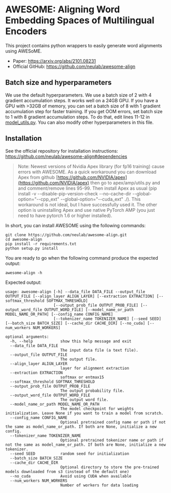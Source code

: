# AWESOME: Aligning Word Embedding Spaces of Multilingual Encoders
This project contains python wrappers to easily generate word alignments using AWESoME. 

* Paper: https://arxiv.org/abs/2101.08231
* Official GitHub: https://github.com/neulab/awesome-align

## Batch size and hyperparameters
We use the default hyperparameters. We use a batch size of 2 with 4 gradient accumulation steps. It works well on a 24GB GPU. 
If you have a GPU with >32GB of memory, you can set a batch size of 8 with 1 gradient accumulation step for faster training.
If you get OOM errors, set batch size to 1 with 8 gradient accumulation steps. To do that, edit lines 11-12 in [model_utils.py](model_utils.py). You can also modify other hyperparameters in this file. 

## Installation
See the official repository for installation instructions: https://github.com/neulab/awesome-align#dependencies
> Note: Newest versions of Nvidia Apex library (for fp16 training) cause errors with AWESOME. As a quick workaround 
> you can download Apex from github [https://github.com/NVIDIA/apex](https://github.com/NVIDIA/apex) then go to 
> apex/amp/utils.py and and comment/remove lines 95-99. Then install Apex as usual (pip install -v --disable-pip-version-check --no-cache-dir --global-option="--cpp_ext" --global-option="--cuda_ext" ./). This workaround is not ideal,
> but I have successfully used it. The other option is uninstalling Apex and use native PyTorch AMP (you just need to have pytorch 1.6 or higher installed).

In short, you can install AWESOME using the following commands:
```commandline
git clone https://github.com/neulab/awesome-align.git
cd awesome-align
pip install -r requirements.txt
python setup.py install
```

You are ready to go when the following command produce the expected output:
````commandline
awesome-align -h
````
Expected output:
````commandline
usage: awesome-align [-h] --data_file DATA_FILE --output_file OUTPUT_FILE [--align_layer ALIGN_LAYER] [--extraction EXTRACTION] [--softmax_threshold SOFTMAX_THRESHOLD]
                     [--output_prob_file OUTPUT_PROB_FILE] [--output_word_file OUTPUT_WORD_FILE] [--model_name_or_path MODEL_NAME_OR_PATH] [--config_name CONFIG_NAME]
                     [--tokenizer_name TOKENIZER_NAME] [--seed SEED] [--batch_size BATCH_SIZE] [--cache_dir CACHE_DIR] [--no_cuda] [--num_workers NUM_WORKERS]

optional arguments:
  -h, --help            show this help message and exit
  --data_file DATA_FILE
                        The input data file (a text file).
  --output_file OUTPUT_FILE
                        The output file.
  --align_layer ALIGN_LAYER
                        layer for alignment extraction
  --extraction EXTRACTION
                        softmax or entmax15
  --softmax_threshold SOFTMAX_THRESHOLD
  --output_prob_file OUTPUT_PROB_FILE
                        The output probability file.
  --output_word_file OUTPUT_WORD_FILE
                        The output word file.
  --model_name_or_path MODEL_NAME_OR_PATH
                        The model checkpoint for weights initialization. Leave None if you want to train a model from scratch.
  --config_name CONFIG_NAME
                        Optional pretrained config name or path if not the same as model_name_or_path. If both are None, initialize a new config.
  --tokenizer_name TOKENIZER_NAME
                        Optional pretrained tokenizer name or path if not the same as model_name_or_path. If both are None, initialize a new tokenizer.
  --seed SEED           random seed for initialization
  --batch_size BATCH_SIZE
  --cache_dir CACHE_DIR
                        Optional directory to store the pre-trained models downloaded from s3 (instead of the default one)
  --no_cuda             Avoid using CUDA when available
  --num_workers NUM_WORKERS
                        Number of workers for data loading
````
